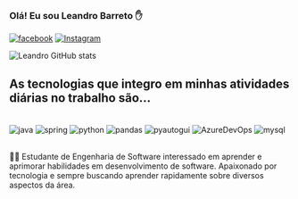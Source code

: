 ### Olá! Eu sou Leandro Barreto ✋

[![facebook](https://img.shields.io/badge/Facebook-1877F2?style=for-the-badge&logo=facebook&logoColor=white)](https://www.facebook.com/leandro.barreto.779/)
[![Instagram](https://img.shields.io/badge/Instagram-E4405F?style=for-the-badge&logo=instagram&logoColor=white)](https://www.instagram.com/leandrob_britto/)

![Leandro GitHub stats](https://github-readme-stats.vercel.app/api?username=Leandrobryto&show_icons=true&theme=radical)

## As tecnologias que integro em minhas atividades diárias no trabalho são... 

<div style="display: inline_block"><br/>
    <img align="center" alt="java" src="https://img.shields.io/badge/Java-ED8B00?style=for-the-badge&logo=openjdk&logoColor=white" />
    <img align="center" alt="spring" src="https://img.shields.io/badge/Spring-6DB33F?style=for-the-badge&logo=spring&logoColor=white" />
    <img align="center" alt="python" src="https://img.shields.io/badge/Python-14354C?style=for-the-badge&logo=python&logoColor=white" />
    <img align="center" alt="pandas" src="https://img.shields.io/badge/Pandas-150458?style=for-the-badge&logo=pandas&logoColor=white" />
    <img align="center" alt="pyautogui" src="https://img.shields.io/badge/PyAutoGUI-00579A?style=for-the-badge&logo=python&logoColor=white" />
    <img align="center" alt="AzureDevOps"
    src=https://img.shields.io/badge/Azure_DevOps-0078D7?style=for-the-badge&logo=azure-devops&logoColor=white />
    <img align="center" alt="mysql" src="https://img.shields.io/badge/MySQL-005C84?style=for-the-badge&logo=mysql&logoColor=white" />
</div><br/>

👨‍🎓 Estudante de Engenharia de Software interessado em aprender e aprimorar habilidades em desenvolvimento de software. Apaixonado por tecnologia e sempre buscando aprender rapidamente sobre diversos aspectos da área.
